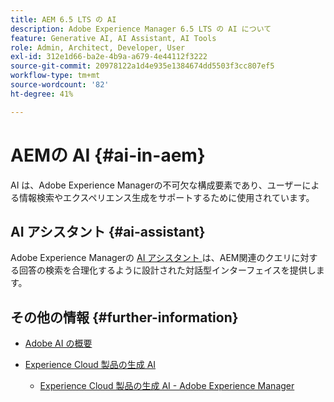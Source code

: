```yaml
---
title: AEM 6.5 LTS の AI
description: Adobe Experience Manager 6.5 LTS の AI について
feature: Generative AI, AI Assistant, AI Tools
role: Admin, Architect, Developer, User
exl-id: 312e1d66-ba2e-4b9a-a679-4e44112f3222
source-git-commit: 20978122a1d4e935e1384674dd5503f3cc807ef5
workflow-type: tm+mt
source-wordcount: '82'
ht-degree: 41%

---
```


# AEMの AI {#ai-in-aem}

AI は、Adobe Experience Managerの不可欠な構成要素であり、ユーザーによる情報検索やエクスペリエンス生成をサポートするために使用されています。

## AI アシスタント {#ai-assistant}

Adobe Experience Managerの [AI アシスタント &#x200B;](/help/ai-assistant-in-aem.md) は、AEM関連のクエリに対する回答の検索を合理化するように設計された対話型インターフェイスを提供します。

## その他の情報 {#further-information}

* [Adobe AI の概要](https://www.adobe.com/ai/overview.html?lang=ja)

* [Experience Cloud 製品の生成 AI](https://experienceleague.adobe.com/ja/docs/core-services/interface/features/generative-ai)

   * [Experience Cloud 製品の生成 AI - Adobe Experience Manager](https://experienceleague.adobe.com/ja/docs/core-services/interface/features/generative-ai#aem)
